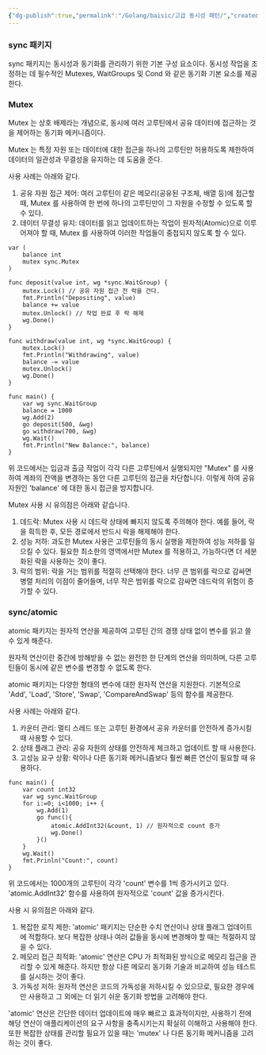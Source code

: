```yaml
---
{"dg-publish":true,"permalink":"/Golang/baisic/고급 동시성 패턴/","created":"2024-04-22T11:18:48.062+09:00","updated":"2024-05-11T11:34:40.382+09:00"}
---
```


### sync 패키지
sync 패키지는 동시성과 동기화를 관리하기 위한 기본 구성 요소이다. 동시성 작업을 조정하는 데 필수적인 Mutexes, WaitGroups 및 Cond 와 같은 동기화 기본 요소를 제공한다.
### Mutex
Mutex 는 상호 배제라는 개념으로, 동시에 여러 고루틴에서 공유 데이터에 접근하는 것을 제어하는 동기화 메커니즘이다. 

Mutex 는 특정 자원 또는 데이터에 대한 접근을 하나의 고루틴만 허용하도록 제한하여 데이터의 일관성과 무결성을 유지하는 데 도움을 준다.

사용 사례는 아래와 같다.
1. 공유 자원 접근 제어: 여러 고루틴이 같은 메모리(공유된 구조체, 배열 등)에 접근할 때, Mutex 를 사용하여 한 번에 하나의 고루틴만이 그 자원을 수정할 수 있도록 할 수 있다.
2. 데이터 무결성 유지: 데이터를 읽고 업데이트하는 작업이 원자적(Atomic)으로 이루어져야 할 때, Mutex 를 사용하여 이러한 작업들이 중첩되지 않도록 할 수 있다.

```golang
var (
	balance int
	mutex sync.Mutex
)

func deposit(value int, wg *sync.WaitGroup) {
	mutex.Lock() // 공유 자원 접근 전 락을 건다.
	fmt.Println("Depositing", value)
	balance += value
	mutex.Unlock() // 작업 완료 후 락 해제
	wg.Done()
}

func withdraw(value int, wg *sync.WaitGroup) {
	mutex.Lock()
	fmt.Println("Withdrawing", value)
	balance -= value
	mutex.Unlock()
	wg.Done()
}

func main() {
	var wg sync.WaitGroup
	balance = 1000
	wg.Add(2)
	go deposit(500, &wg)
	go withdraw(700, &wg)
	wg.Wait()
	fmt.Println("New Balance:", balance)
}
```

위 코드에서는 입금과 출금 작업이 각각 다른 고루틴에서 실행되지만 "Mutex" 를 사용하여 계좌의 잔액을 변경하는 동안 다른 고루틴의 접근을 차단합니다. 이렇게 하여 공유 자원인 'balance' 에 대한 동시 접근을 방지합니다.

Mutex 사용 시 유의점은 아래와 같습니다.
1. 데드락: Mutex 사용 시 데드락 상태에 빠지지 않도록 주의해야 한다. 예를 들어, 락을 흭득한 후, 모든 경로에서 반드시 락을 해제해야 한다.
2. 성능 저하: 과도한 Mutex 사용은 고루틴들의 동시 실행을 제한하여 성능 저하를 일으킬 수 있다. 필요한 최소한의 영역에서만 Mutex 를 적용하고, 가능하다면 더 세분화된 락을 사용하는 것이 좋다.
3. 락의 범위: 락을 거는 범위를 적절히 선택해야 한다. 너무 큰 범위를 락으로 감싸면 병렬 처리의 이점이 줄어들며, 너무 작은 범위를 락으로 감싸면 데드락의 위험이 증가할 수 있다.
### sync/atomic
atomic 패키지는 원자적 연산을 제공하여 고루틴 간의 경쟁 상태 없이 변수를 읽고 쓸 수 있게 해준다. 

원자적 연산이란 중간에 방해받을 수 없는 완전한 한 단계의 연산을 의미하며, 다른 고루틴들이 동시에 같은 변수를 변경할 수 없도록 한다.

atomic 패키지는 다양한 형태의 변수에 대한 원자적 연산을 지원한다. 기본적으로 'Add', 'Load', 'Store', 'Swap', 'CompareAndSwap' 등의 함수를 제공한다.

사용 사례는 아래와 같다.
1. 카운터 관리: 멀티 스레드 또는 고루틴 환경에서 공유 카운터를 안전하게 증가시킬 때 사용할 수 있다.
2. 상태 플래그 관리: 공유 자원의 상태를 안전하게 체크하고 업데이트 할 때 사용한다.
3. 고성능 요구 상황: 락이나 다른 동기화 메커니즘보다 훨씬 빠른 연산이 필요할 때 유용하다.

```golang
func main() {
	var count int32
	var wg sync.WaitGroup
	for i:=0; i<1000; i++ {
		wg.Add(1)
		go func(){
			atomic.AddInt32(&count, 1) // 원자적으로 count 증가
			wg.Done()
		}()
	}
	wg.Wait()
	fmt.Prinln("Count:", count)
}
```
위 코드에서는 1000개의 고루틴이 각각 'count' 변수를 1씩 증가시키고 있다. 'atomic.AddInt32' 함수를 사용하여 원자적으로 'count' 값을 증가시킨다.

사용 시 유의점은 아래와 같다.
1. 복잡한 로직 제한: 'atomic' 패키지는 단순한 수치 연산이나 상태 플래그 업데이트에 적합하다. 보다 복잡한 상태나 여러 값들을 동시에 변경해야 할 때는 적절하지 않을 수 있다.
2. 메모리 접근 최적화: 'atomic' 연산은 CPU 가 최적화된 방식으로 메모리 접근을 관리할 수 있게 해준다. 하지만 항상 다른 메모리 동기화 기술과 비교하여 성능 테스트를 실시하는 것이 좋다.
3. 가독성 저하: 원자적 연산은 코드의 가독성을 저하시킬 수 있으므로, 필요한 경우에만 사용하고 그 외에는 더 읽기 쉬운 동기화 방법을 고려해야 한다.

'atomic' 연산은 간단한 데이터 업데이트에 매우 빠르고 효과적이지만, 사용하기 전에 해당 연산이 애플리케이션의 요구 사항을 충족시키는지 확실히 이해하고 사용해야 한다. 또한 복잡한 상태를 관리할 필요가 있을 때는 'mutex' 나 다른 동기화 메커니즘을 고려하는 것이 좋다.